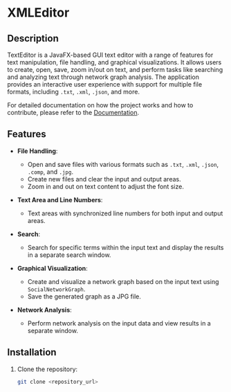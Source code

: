 # XMLEditor

## Description

TextEditor is a JavaFX-based GUI text editor with a range of features for text manipulation, file handling, and graphical visualizations. It allows users to create, open, save, zoom in/out on text, and perform tasks like searching and analyzing text through network graph analysis. The application provides an interactive user experience with support for multiple file formats, including `.txt`, `.xml`, `.json`, and more.

For detailed documentation on how the project works and how to contribute, please refer to the [Documentation](https://github.com/MoustafaHashem/XMLEditorProject).

## Features

- **File Handling**:
  - Open and save files with various formats such as `.txt`, `.xml`, `.json`, `.comp`, and `.jpg`.
  - Create new files and clear the input and output areas.
  - Zoom in and out on text content to adjust the font size.

- **Text Area and Line Numbers**:
  - Text areas with synchronized line numbers for both input and output areas.

- **Search**:
  - Search for specific terms within the input text and display the results in a separate search window.

- **Graphical Visualization**:
  - Create and visualize a network graph based on the input text using `SocialNetworkGraph`.
  - Save the generated graph as a JPG file.

- **Network Analysis**:
  - Perform network analysis on the input data and view results in a separate window.

## Installation

1. Clone the repository:
   ```bash
   git clone <repository_url>
